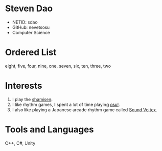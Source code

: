 # Steven Dao

- NETID: sdao
- GitHub: nevetsosu
- Computer Science

# Ordered List

eight, five, four, nine, one, seven, six, ten, three, two 

# Interests

1. I play the [shamisen](https://bachido.com/store). 
2. I like rhythm games, I spent a lot of time playing [osu!](https://osu.ppy.sh/users/12914920).
3. I also like playing a Japanese arcade rhythm game called [Sound Voltex](https://remywiki.com/AC_SDVX_EG).
   
# Tools and Languages
C++, C#, Unity
